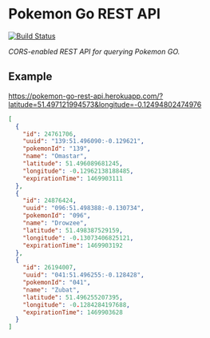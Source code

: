 # Pokemon Go REST API

[![Build Status](https://travis-ci.org/cristianrgreco/pokemon-go-alerts.svg?branch=master)](https://travis-ci.org/cristianrgreco/pokemon-go-alerts)

*CORS-enabled REST API for querying Pokemon GO.*

## Example

https://pokemon-go-rest-api.herokuapp.com/?latitude=51.497121994573&longitude=-0.12494802474976

```json
[
  {
    "id": 24761706,
    "uuid": "139:51.496090:-0.129621",
    "pokemonId": "139",
    "name": "Omastar",
    "latitude": 51.496089681245,
    "longitude": -0.12962138188485,
    "expirationTime": 1469903111
  },
  {
    "id": 24876424,
    "uuid": "096:51.498388:-0.130734",
    "pokemonId": "096",
    "name": "Drowzee",
    "latitude": 51.498387529159,
    "longitude": -0.13073406825121,
    "expirationTime": 1469903192
  },
  {
    "id": 26194007,
    "uuid": "041:51.496255:-0.128428",
    "pokemonId": "041",
    "name": "Zubat",
    "latitude": 51.496255207395,
    "longitude": -0.1284284197688,
    "expirationTime": 1469903628
  }
]
```

